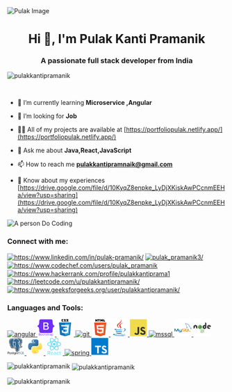 <img src="https://drive.google.com/uc?export=view&id=1Qq8LLaUgZK-Mq6dTEqSRkkIKJafmXe97" alt="Pulak Image" width="1000" height="300">
<h1 align="center">Hi 👋, I'm Pulak Kanti Pramanik</h1>
<h3 align="center">A passionate full stack developer from India</h3>



<p align="left"> <img src="https://komarev.com/ghpvc/?username=pulakkantipramanik&label=Profile%20views&color=0e75b6&style=flat" alt="pulakkantipramanik" /> </p>

<p align="left"> <a href="https://twitter.com/" target="blank"><img src="https://img.shields.io/twitter/follow/?logo=twitter&style=for-the-badge" alt="" /></a> </p>

- 🌱 I’m currently learning **Microservice ,Angular**

- 🤝 I’m looking for  **Job**

- 👨‍💻 All of my projects are available at [https://portfoliopulak.netlify.app/](https://portfoliopulak.netlify.app/)

- 💬 Ask me about **Java,React,JavaScript**

- 📫 How to reach me **pulakkantipramnaik@gmail.com**

- 📄 Know about my experiences [https://drive.google.com/file/d/10KyqZ8enpke_LyDjXKiskAwPCcnmEEHa/view?usp=sharing](https://drive.google.com/file/d/10KyqZ8enpke_LyDjXKiskAwPCcnmEEHa/view?usp=sharing)

<img src="https://cdn.dribbble.com/userupload/23681047/file/original-d6517f1e2cc5829933ba69ca77010944.gif" alt="A person Do Coding " width="1000" height="400">
<h3 align="left">Connect with me:</h3>
<p align="left">
<a href="https://linkedin.com/in/https://www.linkedin.com/in/pulak-pramanik/" target="blank"><img align="center" src="https://raw.githubusercontent.com/rahuldkjain/github-profile-readme-generator/master/src/images/icons/Social/linked-in-alt.svg" alt="https://www.linkedin.com/in/pulak-pramanik/" height="30" width="40" /></a>
<a href="https://instagram.com/pulak_pramanik3/" target="blank"><img align="center" src="https://raw.githubusercontent.com/rahuldkjain/github-profile-readme-generator/master/src/images/icons/Social/instagram.svg" alt="pulak_pramanik3/" height="30" width="40" /></a>
<a href="https://www.codechef.com/users/https://www.codechef.com/users/pulak_pramanik" target="blank"><img align="center" src="https://cdn.jsdelivr.net/npm/simple-icons@3.1.0/icons/codechef.svg" alt="https://www.codechef.com/users/pulak_pramanik" height="30" width="40" /></a>
<a href="https://www.hackerrank.com/https://www.hackerrank.com/profile/pulakkantiprama1" target="blank"><img align="center" src="https://raw.githubusercontent.com/rahuldkjain/github-profile-readme-generator/master/src/images/icons/Social/hackerrank.svg" alt="https://www.hackerrank.com/profile/pulakkantiprama1" height="30" width="40" /></a>
<a href="https://www.leetcode.com/https://leetcode.com/u/pulakkantipramanik/" target="blank"><img align="center" src="https://raw.githubusercontent.com/rahuldkjain/github-profile-readme-generator/master/src/images/icons/Social/leet-code.svg" alt="https://leetcode.com/u/pulakkantipramanik/" height="30" width="40" /></a>
<a href="https://auth.geeksforgeeks.org/user/https://www.geeksforgeeks.org/user/pulakkantipramanik/" target="blank"><img align="center" src="https://raw.githubusercontent.com/rahuldkjain/github-profile-readme-generator/master/src/images/icons/Social/geeks-for-geeks.svg" alt="https://www.geeksforgeeks.org/user/pulakkantipramanik/" height="30" width="40" /></a>
</p>

<h3 align="left">Languages and Tools:</h3>
<p align="left"> <a href="https://angular.io" target="_blank" rel="noreferrer"> <img src="https://angular.io/assets/images/logos/angular/angular.svg" alt="angular" width="40" height="40"/> </a> <a href="https://getbootstrap.com" target="_blank" rel="noreferrer"> <img src="https://raw.githubusercontent.com/devicons/devicon/master/icons/bootstrap/bootstrap-plain-wordmark.svg" alt="bootstrap" width="40" height="40"/> </a> <a href="https://www.w3schools.com/css/" target="_blank" rel="noreferrer"> <img src="https://raw.githubusercontent.com/devicons/devicon/master/icons/css3/css3-original-wordmark.svg" alt="css3" width="40" height="40"/> </a> <a href="https://git-scm.com/" target="_blank" rel="noreferrer"> <img src="https://www.vectorlogo.zone/logos/git-scm/git-scm-icon.svg" alt="git" width="40" height="40"/> </a> <a href="https://www.w3.org/html/" target="_blank" rel="noreferrer"> <img src="https://raw.githubusercontent.com/devicons/devicon/master/icons/html5/html5-original-wordmark.svg" alt="html5" width="40" height="40"/> </a> <a href="https://www.java.com" target="_blank" rel="noreferrer"> <img src="https://raw.githubusercontent.com/devicons/devicon/master/icons/java/java-original.svg" alt="java" width="40" height="40"/> </a> <a href="https://developer.mozilla.org/en-US/docs/Web/JavaScript" target="_blank" rel="noreferrer"> <img src="https://raw.githubusercontent.com/devicons/devicon/master/icons/javascript/javascript-original.svg" alt="javascript" width="40" height="40"/> </a> <a href="https://www.microsoft.com/en-us/sql-server" target="_blank" rel="noreferrer"> <img src="https://www.svgrepo.com/show/303229/microsoft-sql-server-logo.svg" alt="mssql" width="40" height="40"/> </a> <a href="https://www.mysql.com/" target="_blank" rel="noreferrer"> <img src="https://raw.githubusercontent.com/devicons/devicon/master/icons/mysql/mysql-original-wordmark.svg" alt="mysql" width="40" height="40"/> </a> <a href="https://nodejs.org" target="_blank" rel="noreferrer"> <img src="https://raw.githubusercontent.com/devicons/devicon/master/icons/nodejs/nodejs-original-wordmark.svg" alt="nodejs" width="40" height="40"/> </a> <a href="https://www.postgresql.org" target="_blank" rel="noreferrer"> <img src="https://raw.githubusercontent.com/devicons/devicon/master/icons/postgresql/postgresql-original-wordmark.svg" alt="postgresql" width="40" height="40"/> </a> <a href="https://www.python.org" target="_blank" rel="noreferrer"> <img src="https://raw.githubusercontent.com/devicons/devicon/master/icons/python/python-original.svg" alt="python" width="40" height="40"/> </a> <a href="https://reactjs.org/" target="_blank" rel="noreferrer"> <img src="https://raw.githubusercontent.com/devicons/devicon/master/icons/react/react-original-wordmark.svg" alt="react" width="40" height="40"/> </a> <a href="https://spring.io/" target="_blank" rel="noreferrer"> <img src="https://www.vectorlogo.zone/logos/springio/springio-icon.svg" alt="spring" width="40" height="40"/> </a> <a href="https://www.typescriptlang.org/" target="_blank" rel="noreferrer"> <img src="https://raw.githubusercontent.com/devicons/devicon/master/icons/typescript/typescript-original.svg" alt="typescript" width="40" height="40"/> </a> </p>

<p><img align="left" src="https://github-readme-stats.vercel.app/api/top-langs?username=pulakkantipramanik&show_icons=true&locale=en&layout=compact" alt="pulakkantipramanik" /></p>

<p>&nbsp;<img align="center" src="https://github-readme-stats.vercel.app/api?username=pulakkantipramanik&show_icons=true&locale=en" alt="pulakkantipramanik" /></p>

<p><img align="center" src="https://github-readme-streak-stats.herokuapp.com/?user=pulakkantipramanik&" alt="pulakkantipramanik" /></p>
